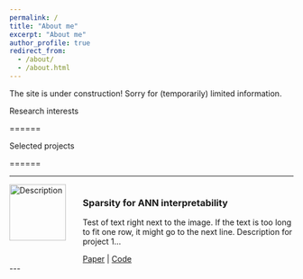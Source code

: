 ```yaml
---
permalink: /
title: "About me"
excerpt: "About me"
author_profile: true
redirect_from: 
  - /about/
  - /about.html
---
```


The site is under construction! Sorry for (temporarily) limited information.

Research interests

======

Selected projects

======


---
<div style="display: flex;">
  <!-- Image on the left -->
  <img src="/images/image-alignment-300x200.jpg" alt="Description" style="width: 100px; height: auto;">

  <!-- Content on the right -->
  <div style="margin-left: 30px;">
    <h3>Sparsity for ANN interpretability</h3>  <!-- Title -->
    <p>Test of text right next to the image. If the text is too long to fit one row, it might go to the next line. Description for project 1...</p>  <!-- Description -->
    <a href="https://link-to-paper.com">Paper</a> | <a href="https://link-to-code.com">Code</a>  <!-- Links -->
  </div>
</div>
---


